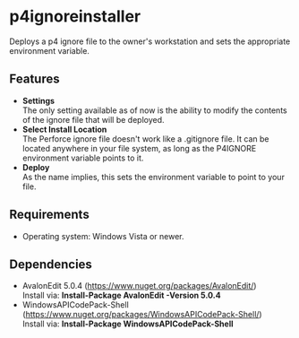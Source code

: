 # p4ignoreinstaller
Deploys a p4 ignore file to the owner's workstation and sets the appropriate environment variable.

## Features
* **Settings**  
The only setting available as of now is the ability to modify the contents of the ignore file that will be deployed.
* **Select Install Location**  
The Perforce ignore file doesn't work like a .gitignore file. It can be located anywhere in your file system, as long as the P4IGNORE environment variable points to it.
* **Deploy**  
As the name implies, this sets the environment variable to point to your file.

## Requirements
* Operating system: Windows Vista or newer.

## Dependencies
* AvalonEdit 5.0.4 (https://www.nuget.org/packages/AvalonEdit/)  
Install via: **Install-Package AvalonEdit -Version 5.0.4**
* WindowsAPICodePack-Shell (https://www.nuget.org/packages/WindowsAPICodePack-Shell/)  
Install via: **Install-Package WindowsAPICodePack-Shell**
